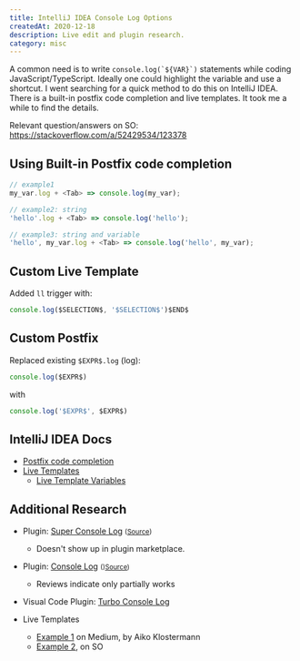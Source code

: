 ```yaml
---
title: IntelliJ IDEA Console Log Options
createdAt: 2020-12-18
description: Live edit and plugin research.
category: misc
---
```


A common need is to write ```console.log(`${VAR}`)``` statements while coding JavaScript/TypeScript. Ideally one could highlight the variable and use a shortcut. I went searching for a quick method to do this on IntelliJ IDEA. There is a built-in postfix code completion and live templates. It took me a while to find the details.

Relevant question/answers on SO: https://stackoverflow.com/a/52429534/123378

## Using Built-in Postfix code completion

```js
// example1
my_var.log + <Tab> => console.log(my_var);

// example2: string
'hello'.log + <Tab> => console.log('hello');

// example3: string and variable
'hello', my_var.log + <Tab> => console.log('hello', my_var);
```

## Custom Live Template

Added `ll` trigger with:
```js
console.log($SELECTION$, '$SELECTION$')$END$
```

## Custom Postfix
Replaced existing `$EXPR$.log` (log):
```js
console.log($EXPR$)
```
 
with
```js
console.log('$EXPR$', $EXPR$)
```


## IntelliJ IDEA Docs

* [Postfix code completion](https://www.jetbrains.com/help/idea/2020.3/auto-completing-code.html#postfix_completion) 
* [Live Templates](https://www.jetbrains.com/help/idea/2020.3/using-live-templates.html)
  * [Live Template Variables](https://www.jetbrains.com/help/idea/2020.3/template-variables.html)


## Additional Research

* Plugin: [Super Console Log](https://plugins.jetbrains.com/plugin/11936-super-console-log) <small>([Source](https://github.com/fernando88to/SuperConsoleLog))</small>
  * Doesn't show up in plugin marketplace.

* Plugin: [Console Log](https://plugins.jetbrains.com/plugin/10986-console-log) <small>()[Source](https://github.com/iguissouma/intellij-console-log))</small>
  * Reviews indicate only partially works

* Visual Code Plugin: [Turbo Console Log](https://marketplace.visualstudio.com/items?itemName=ChakrounAnas.turbo-console-log)
  
* Live Templates
  * [Example 1](https://medium.com/better-programming/intellij-live-template-for-console-log-that-will-improve-your-daily-development-life-ef1320a8fe81) on Medium, by Aiko Klostermann
  * [Example 2](https://stackoverflow.com/questions/38916473/intellij-live-template-for-logging-a-selected-variable-in-js), on SO 






